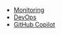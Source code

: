 * [Monitoring](/PartnerResources/skilling/developer-velocity-academy/monitoring)
* [DevOps](/PartnerResources/skilling/developer-velocity-academy/devops)
* [GitHub Copilot](/PartnerResources/skilling/developer-velocity-academy/github-copilot)